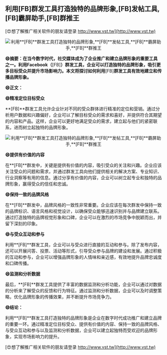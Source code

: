 ## **利用**[FB]**群发工具打造独特的品牌形象,**[FB]**发帖工具,**[FB]**霸屏助手,**[FB]**群推王**

[😍想了解推广相关软件的朋友请登录 http://www.vst.tw](http://www.vst.tw)

 <center><img src="https://vst.tw/MP4/tuiguang/png/5.png" alt="利用**[FB]**群发工具打造独特的品牌形象,**[FB]**发帖工具,**[FB]**霸屏助手,**[FB]**群推王"></center>

**😄摘要：在当今数字时代，社交媒体成为了企业推广和建立品牌形象的重要工具之一。利用Facebook（**[FB]**）群发工具，企业可以打造独特的品牌形象，吸引更多目标受众并提升市场影响力。本文将探讨如何利用**[FB]**群发工具有效地建立和传播品牌形象。**

**😄正文：**

**😄精准定位目标受众**

**[FB]**群发工具允许企业针对不同的受众群体进行精准的定位和营销。通过分析用户数据和兴趣偏好，企业可以了解目标受众的需求和喜好，并提供符合其期望的内容和产品。这样，企业可以更好地满足受众的需求，建立起与他们的紧密联系，进而树立起独特的品牌形象。

 <center><img src="https://vst.tw/MP4/tuiguang/png/2.png" alt="利用**[FB]**群发工具打造独特的品牌形象,**[FB]**发帖工具,**[FB]**霸屏助手,**[FB]**群推王"></center>

**😄提供有价值的内容**

在**[FB]**群发中，关键是提供有价值的内容，吸引受众的关注和兴趣。企业应该关注受众的问题和需求，并通过群发工具向他们提供相关的解决方案、专业知识、行业洞察等有用的信息。通过分享有价值的内容，企业可以树立起专业和独特的品牌形象，赢得受众的信任和忠诚。

**😄保持一致的品牌风格**

在**[FB]**群发中，品牌风格的一致性非常重要。企业应该在每次群发中保持一致的品牌标识、语言风格和视觉设计，以确保受众能够迅速识别并与品牌建立联系。通过打造独特的品牌视觉形象和口碑，企业可以在激烈的市场竞争中脱颖而出，并留下深刻的印象。

**😄与受众互动和参与**

利用**[FB]**群发工具，企业可以与受众进行直接的互动和参与。除了发布内容，还可以开展问答、投票、活动等形式，引导受众参与品牌的建设和发展。通过积极的互动和参与，企业可以增强品牌形象的人情味和亲近感，有效地提升品牌忠诚度和口碑传播。

**😄监测和分析数据**

最后，**[FB]**群发工具提供了丰富的数据监测和分析功能，企业可以通过对数据的分析来了解受众的反馈和行为特征。通过监测和分析数据，企业可以及时调整策略，优化品牌形象的传播效果，并不断提升市场竞争力。

**😄结论：**

利用**[FB]**群发工具打造独特的品牌形象是企业在数字时代成功推广和建立品牌的重要一环。通过精准定位目标受众、提供有价值的内容、保持一致的品牌风格、与受众互动和参与以及监测和分析数据，企业可以建立起独特而受欢迎的品牌形象，实现市场影响力的提升。

[😍想了解推广相关软件的朋友请登录 http://www.vst.tw](http://www.vst.tw)




